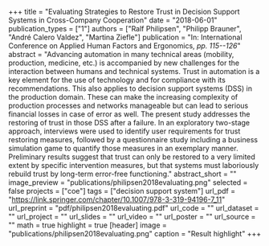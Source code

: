 +++
title = "Evaluating Strategies to Restore Trust in Decision Support Systems in Cross-Company Cooperation"
date = "2018-06-01"
publication_types = ["1"]
authors = ["Ralf Philipsen", "Philipp Brauner", "André Calero Valdez", "Martina Ziefle"]
publication = "In: International Conference on Applied Human Factors and Ergonomics, _pp. 115--126_"
abstract = "Advancing automation in many technical areas (mobility, production, medicine, etc.) is accompanied by new challenges for the interaction between humans and technical systems. Trust in automation is a key element for the use of technology and for compliance with its recommendations. This also applies to decision support systems (DSS) in the production domain. These can make the increasing complexity of production processes and networks manageable but can lead to serious financial losses in case of error as well. The present study addresses the restoring of trust in those DSS after a failure. In an exploratory two-stage approach, interviews were used to identify user requirements for trust restoring measures, followed by a questionnaire study including a business simulation game to quantify those measures in an exemplary manner. Preliminary results suggest that trust can only be restored to a very limited extent by specific intervention measures, but that systems must laboriously rebuild trust by long-term error-free functioning."
abstract_short = ""
image_preview = "publications/philipsen2018evaluating.png"
selected = false
projects = ["coe"]
tags = ["decision support system"]
url_pdf = "https://link.springer.com/chapter/10.1007/978-3-319-94196-7_11"
url_preprint = "pdf/philipsen2018evaluating.pdf"
url_code = ""
url_dataset = ""
url_project = ""
url_slides = ""
url_video = ""
url_poster = ""
url_source = ""
math = true
highlight = true
[header]
image = "publications/philipsen2018evaluating.png"
caption = "Result highlight"
+++
